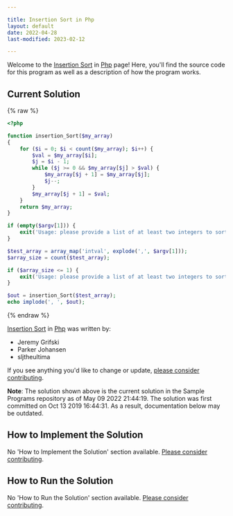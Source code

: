 ```yaml
---

title: Insertion Sort in Php
layout: default
date: 2022-04-28
last-modified: 2023-02-12

---
```


Welcome to the [Insertion Sort](https://sampleprograms.io/projects/insertion-sort) in [Php](https://sampleprograms.io/languages/php) page! Here, you'll find the source code for this program as well as a description of how the program works.

## Current Solution

{% raw %}

```php
<?php

function insertion_Sort($my_array)
{
    for ($i = 0; $i < count($my_array); $i++) {
        $val = $my_array[$i];
        $j = $i - 1;
        while ($j >= 0 && $my_array[$j] > $val) {
            $my_array[$j + 1] = $my_array[$j];
            $j--;
        }
        $my_array[$j + 1] = $val;
    }
    return $my_array;
}

if (empty($argv[1])) {
    exit('Usage: please provide a list of at least two integers to sort in the format "1, 2, 3, 4, 5"');
}

$test_array = array_map('intval', explode(',', $argv[1]));
$array_size = count($test_array);

if ($array_size <= 1) {
    exit('Usage: please provide a list of at least two integers to sort in the format "1, 2, 3, 4, 5"');
}

$out = insertion_Sort($test_array);
echo implode(', ', $out);
```

{% endraw %}

[Insertion Sort](https://sampleprograms.io/projects/insertion-sort) in [Php](https://sampleprograms.io/languages/php) was written by:

- Jeremy Grifski
- Parker Johansen
- sljtheultima

If you see anything you'd like to change or update, [please consider contributing](https://github.com/TheRenegadeCoder/sample-programs).

**Note**: The solution shown above is the current solution in the Sample Programs repository as of May 09 2022 21:44:19. The solution was first committed on Oct 13 2019 16:44:31. As a result, documentation below may be outdated.

## How to Implement the Solution

No 'How to Implement the Solution' section available. [Please consider contributing](https://github.com/TheRenegadeCoder/sample-programs-website).

## How to Run the Solution

No 'How to Run the Solution' section available. [Please consider contributing](https://github.com/TheRenegadeCoder/sample-programs-website).
